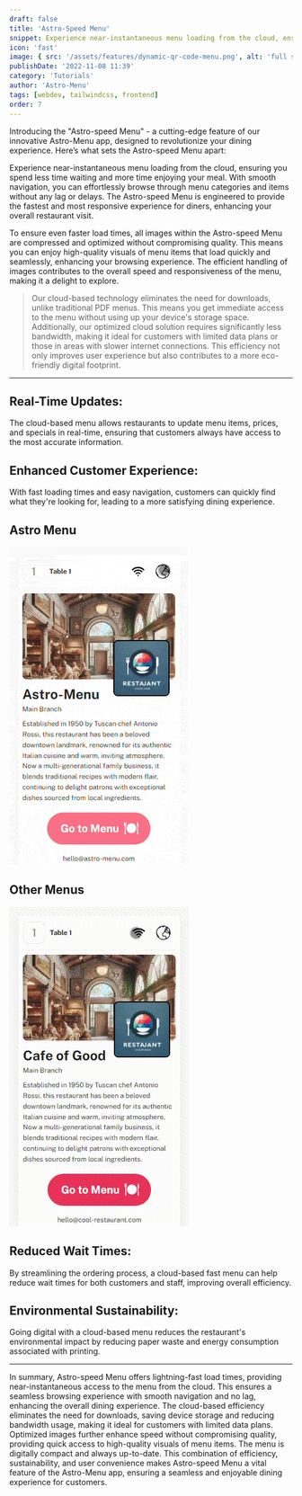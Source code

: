 ```yaml
---
draft: false
title: 'Astro-Speed Menu'
snippet: Experience near-instantaneous menu loading from the cloud, ensuring you spend less time waiting and more time enjoying your meal, dont overload customer with large pdf files or images that takes forever to load.
icon: 'fast'
image: { src: '/assets/features/dynamic-qr-code-menu.png', alt: 'full stack web development' }
publishDate: '2022-11-08 11:39'
category: 'Tutorials'
author: 'Astro-Menu'
tags: [webdev, tailwindcss, frontend]
order: 7
---
```


Introducing the "Astro-speed Menu" - a cutting-edge feature of our innovative Astro-Menu app, designed to revolutionize your dining experience. Here’s what sets the Astro-speed Menu apart:

Experience near-instantaneous menu loading from the cloud, ensuring you spend less time waiting and more time enjoying your meal. With smooth navigation, you can effortlessly browse through menu categories and items without any lag or delays. The Astro-speed Menu is engineered to provide the fastest and most responsive experience for diners, enhancing your overall restaurant visit.

To ensure even faster load times, all images within the Astro-speed Menu are compressed and optimized without compromising quality. This means you can enjoy high-quality visuals of menu items that load quickly and seamlessly, enhancing your browsing experience. The efficient handling of images contributes to the overall speed and responsiveness of the menu, making it a delight to explore.

> <p class='text-primary'>Our cloud-based technology eliminates the need for downloads, unlike traditional PDF menus. This means you get immediate access to the menu without using up your device's storage space. Additionally, our optimized cloud solution requires significantly less bandwidth, making it ideal for customers with limited data plans or those in areas with slower internet connections. This efficiency not only improves user experience but also contributes to a more eco-friendly digital footprint.</p>

---

## Real-Time Updates:

The cloud-based menu allows restaurants to update menu items, prices, and specials in real-time, ensuring that customers always have access to the most accurate information.

## Enhanced Customer Experience:

With fast loading times and easy navigation, customers can quickly find what they're looking for, leading to a more satisfying dining experience.

<div class='sm:grid sm:grid-cols-2 gap-5 items-center'>
<div class='text-center'>
<h2>Astro Menu</h2>
<div class="mockup-phone">
    <div class="camera"></div> 
    <div class="display">
        <div class="artboard artboard-demo phone-1">
            <img src='/public/assets/features/translation.gif' alt='astro-menu-auto-translate-menu' />
        </div>
    </div>
</div>
</div>

<div class='text-center'>
<h2>Other Menus</h2>
<div class="mockup-phone">
    <div class="camera"></div> 
    <div class="display">
        <div class="artboard artboard-demo phone-1">
            <img src='/public/assets/features/wifi.gif' alt='astro-menu-auto-translate-menu' />
        </div>
    </div>
</div>
</div>
</div>

## Reduced Wait Times:

By streamlining the ordering process, a cloud-based fast menu can help reduce wait times for both customers and staff, improving overall efficiency.

## Environmental Sustainability:

Going digital with a cloud-based menu reduces the restaurant's environmental impact by reducing paper waste and energy consumption associated with printing.

---

In summary, Astro-speed Menu offers lightning-fast load times, providing near-instantaneous access to the menu from the cloud. This ensures a seamless browsing experience with smooth navigation and no lag, enhancing the overall dining experience. The cloud-based efficiency eliminates the need for downloads, saving device storage and reducing bandwidth usage, making it ideal for customers with limited data plans. Optimized images further enhance speed without compromising quality, providing quick access to high-quality visuals of menu items. The menu is digitally compact and always up-to-date. This combination of efficiency, sustainability, and user convenience makes Astro-speed Menu a vital feature of the Astro-Menu app, ensuring a seamless and enjoyable dining experience for customers.
